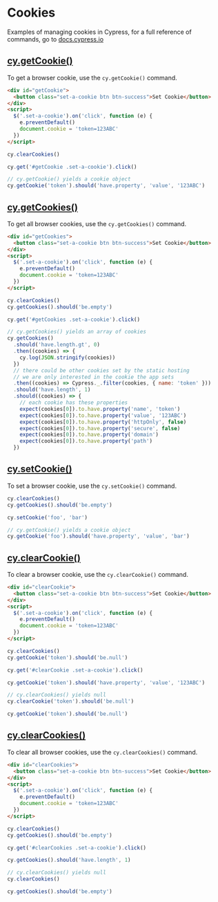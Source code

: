 # Cookies

Examples of managing cookies in Cypress, for a full reference of commands, go to [docs.cypress.io](https://on.cypress.io/api)

## [cy.getCookie()](https://on.cypress.io/getcookie)

To get a browser cookie, use the `cy.getCookie()` command.

<!-- fiddle cy.getCookie() - get a browser cookie -->

```html
<div id="getCookie">
  <button class="set-a-cookie btn btn-success">Set Cookie</button>
</div>
<script>
  $('.set-a-cookie').on('click', function (e) {
    e.preventDefault()
    document.cookie = 'token=123ABC'
  })
</script>
```

```js
cy.clearCookies()

cy.get('#getCookie .set-a-cookie').click()

// cy.getCookie() yields a cookie object
cy.getCookie('token').should('have.property', 'value', '123ABC')
```

<!-- fiddle-end -->

## [cy.getCookies()](https://on.cypress.io/getcookies)

To get all browser cookies, use the `cy.getCookies()` command.

<!-- fiddle cy.getCookies() - get browser cookies -->

```html
<div id="getCookies">
  <button class="set-a-cookie btn btn-success">Set Cookie</button>
</div>
<script>
  $('.set-a-cookie').on('click', function (e) {
    e.preventDefault()
    document.cookie = 'token=123ABC'
  })
</script>
```

```js
cy.clearCookies()
cy.getCookies().should('be.empty')

cy.get('#getCookies .set-a-cookie').click()

// cy.getCookies() yields an array of cookies
cy.getCookies()
  .should('have.length.gt', 0)
  .then((cookies) => {
    cy.log(JSON.stringify(cookies))
  })
  // there could be other cookies set by the static hosting
  // we are only interested in the cookie the app sets
  .then((cookies) => Cypress._.filter(cookies, { name: 'token' }))
  .should('have.length', 1)
  .should((cookies) => {
    // each cookie has these properties
    expect(cookies[0]).to.have.property('name', 'token')
    expect(cookies[0]).to.have.property('value', '123ABC')
    expect(cookies[0]).to.have.property('httpOnly', false)
    expect(cookies[0]).to.have.property('secure', false)
    expect(cookies[0]).to.have.property('domain')
    expect(cookies[0]).to.have.property('path')
  })
```

<!-- fiddle-end -->

## [cy.setCookie()](https://on.cypress.io/setcookie)

To set a browser cookie, use the `cy.setCookie()` command.

<!-- fiddle cy.setCookie() - set a browser cookie -->

```js
cy.clearCookies()
cy.getCookies().should('be.empty')

cy.setCookie('foo', 'bar')

// cy.getCookie() yields a cookie object
cy.getCookie('foo').should('have.property', 'value', 'bar')
```

<!-- fiddle-end -->

## [cy.clearCookie()](https://on.cypress.io/clearcookie)

To clear a browser cookie, use the `cy.clearCookie()` command.

<!-- fiddle cy.clearCookie() - clear a browser cookie -->

```html
<div id="clearCookie">
  <button class="set-a-cookie btn btn-success">Set Cookie</button>
</div>
<script>
  $('.set-a-cookie').on('click', function (e) {
    e.preventDefault()
    document.cookie = 'token=123ABC'
  })
</script>
```

```js
cy.clearCookies()
cy.getCookie('token').should('be.null')

cy.get('#clearCookie .set-a-cookie').click()

cy.getCookie('token').should('have.property', 'value', '123ABC')

// cy.clearCookies() yields null
cy.clearCookie('token').should('be.null')

cy.getCookie('token').should('be.null')
```

<!-- fiddle-end -->

## [cy.clearCookies()](https://on.cypress.io/clearcookies)

To clear all browser cookies, use the `cy.clearCookies()` command.

<!-- fiddle cy.clearCookies() - clear browser cookies -->

```html
<div id="clearCookies">
  <button class="set-a-cookie btn btn-success">Set Cookie</button>
</div>
<script>
  $('.set-a-cookie').on('click', function (e) {
    e.preventDefault()
    document.cookie = 'token=123ABC'
  })
</script>
```

```js
cy.clearCookies()
cy.getCookies().should('be.empty')

cy.get('#clearCookies .set-a-cookie').click()

cy.getCookies().should('have.length', 1)

// cy.clearCookies() yields null
cy.clearCookies()

cy.getCookies().should('be.empty')
```

<!-- fiddle-end -->
